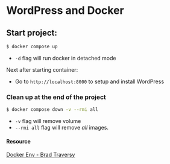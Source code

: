# WordPress and Docker

## Start project:

```sh
$ docker compose up
```

- `-d` flag will run docker in detached mode

Next after starting container:

- Go to `http://localhost:8000` to setup and install WordPress

### Clean up at the end of the project

```sh
$ docker compose down -v --rmi all
```

- `-v` flag will remove volume
- `--rmi all` flag will remove _all_ images.

#### Resource

[Docker Env - Brad Traversy](https://gist.github.com/bradtraversy/faa8de544c62eef3f31de406982f1d42)

